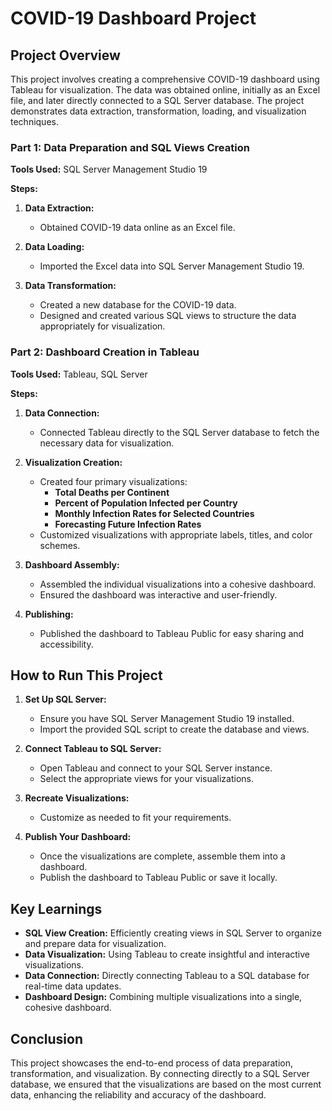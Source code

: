 # COVID-19 Dashboard Project

## Project Overview

This project involves creating a comprehensive COVID-19 dashboard using Tableau for visualization. The data was obtained online, initially as an Excel file, and later directly connected to a SQL Server database. The project demonstrates data extraction, transformation, loading, and visualization techniques.

### Part 1: Data Preparation and SQL Views Creation

**Tools Used:** SQL Server Management Studio 19

**Steps:**

1. **Data Extraction:**  
   - Obtained COVID-19 data online as an Excel file.

2. **Data Loading:**  
   - Imported the Excel data into SQL Server Management Studio 19.

3. **Data Transformation:**  
   - Created a new database for the COVID-19 data.
   - Designed and created various SQL views to structure the data appropriately for visualization.

### Part 2: Dashboard Creation in Tableau

**Tools Used:** Tableau, SQL Server

**Steps:**

1. **Data Connection:**  
   - Connected Tableau directly to the SQL Server database to fetch the necessary data for visualization.

2. **Visualization Creation:**  
   - Created four primary visualizations:
     - **Total Deaths per Continent**
     - **Percent of Population Infected per Country**
     - **Monthly Infection Rates for Selected Countries**
     - **Forecasting Future Infection Rates**
   - Customized visualizations with appropriate labels, titles, and color schemes.

3. **Dashboard Assembly:**  
   - Assembled the individual visualizations into a cohesive dashboard.
   - Ensured the dashboard was interactive and user-friendly.

4. **Publishing:**  
   - Published the dashboard to Tableau Public for easy sharing and accessibility.

## How to Run This Project

1. **Set Up SQL Server:**
   - Ensure you have SQL Server Management Studio 19 installed.
   - Import the provided SQL script to create the database and views.

2. **Connect Tableau to SQL Server:**
   - Open Tableau and connect to your SQL Server instance.
   - Select the appropriate views for your visualizations.

3. **Recreate Visualizations:**
   - Customize as needed to fit your requirements.

4. **Publish Your Dashboard:**
   - Once the visualizations are complete, assemble them into a dashboard.
   - Publish the dashboard to Tableau Public or save it locally.

## Key Learnings

- **SQL View Creation:** Efficiently creating views in SQL Server to organize and prepare data for visualization.
- **Data Visualization:** Using Tableau to create insightful and interactive visualizations.
- **Data Connection:** Directly connecting Tableau to a SQL database for real-time data updates.
- **Dashboard Design:** Combining multiple visualizations into a single, cohesive dashboard.

## Conclusion

This project showcases the end-to-end process of data preparation, transformation, and visualization. By connecting directly to a SQL Server database, we ensured that the visualizations are based on the most current data, enhancing the reliability and accuracy of the dashboard.

